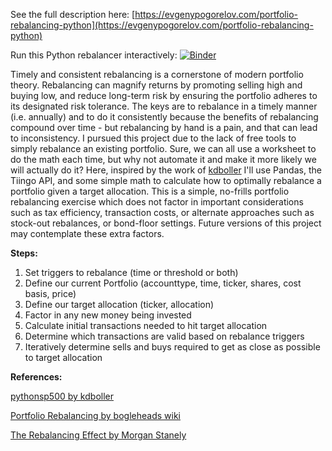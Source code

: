 See the full description here: [https://evgenypogorelov.com/portfolio-rebalancing-python](https://evgenypogorelov.com/portfolio-rebalancing-python)

Run this Python rebalancer interactively: [![Binder](https://mybinder.org/badge_logo.svg)](https://mybinder.org/v2/gh/pogoetic/rebalance/master)

Timely and consistent rebalancing is a cornerstone of modern portfolio theory. Rebalancing can magnify returns by promoting selling high and buying low, and reduce long-term risk by ensuring the portfolio adheres to its designated risk tolerance. The keys are to rebalance in a timely manner (i.e. annually) and to do it consistently because the benefits of rebalancing compound over time - but rebalancing by hand is a pain, and that can lead to inconsistency. I pursued this project due to the lack of free tools to simply rebalance an existing portfolio. Sure, we can all use a worksheet to do the math each time, but why not automate it and make it more likely we will actually do it? Here, inspired by the work of [kdboller](https://nbviewer.jupyter.org/github/kdboller/pythonsp500/blob/a7066d998ff046c3cc8b26ece3b0efdf00959d57/Investment%20Portfolio%20Python%20Notebook_03_2018_blog%20example.ipynb) I'll use Pandas, the Tiingo API, and some simple math to calculate how to optimally rebalance a portfolio given a target allocation. This is a simple, no-frills portfolio rebalancing exercise which does not factor in important considerations such as tax efficiency, transaction costs, or alternate approaches such as stock-out rebalances, or bond-floor settings. Future versions of this project may contemplate these extra factors.  


**Steps:** 
1. Set triggers to rebalance (time or threshold or both)
2. Define our current Portfolio (accounttype, time, ticker, shares, cost basis, price)  
3. Define our target allocation (ticker, allocation)  
4. Factor in any new money being invested  
5. Calculate initial transactions needed to hit target allocation  
6. Determine which transactions are valid based on rebalance triggers
7. Iteratively determine sells and buys required to get as close as possible to target allocation  


**References:**

[pythonsp500 by kdboller](https://nbviewer.jupyter.org/github/kdboller/pythonsp500/blob/a7066d998ff046c3cc8b26ece3b0efdf00959d57/Investment%20Portfolio%20Python%20Notebook_03_2018_blog%20example.ipynb)

[Portfolio Rebalancing by bogleheads wiki](https://www.bogleheads.org/wiki/Rebalancing)

[The Rebalancing Effect by Morgan Stanely](https://www.morganstanley.com/articles/rebalancing-effect)


